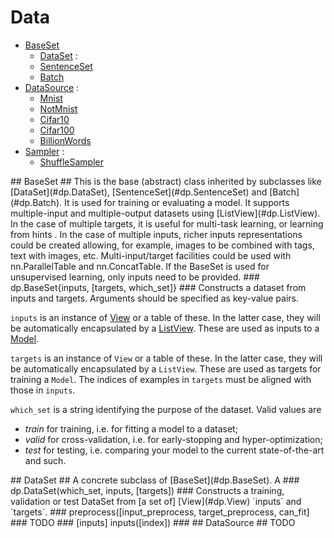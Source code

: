 # Data #

  * [BaseSet](#dp.BaseSet)
     * [DataSet](#dp.DataSet) :
      * [SentenceSet](#dp.SentenceSet)
     * [Batch](#dp.Batch)
  * [DataSource](#dp.DataSource) :
    * [Mnist](#dp.Mnist)
    * [NotMnist](#dp.NotMnist)
    * [Cifar10](#dp.Cifar10)
    * [Cifar100](#dp.Cifar100)
    * [BillionWords](#dp.BillionWords)
  * [Sampler](#dp.Sampler) :
    * [ShuffleSampler](#dp.ShuffleSampler) 

<a name="dp.BaseSet"/>
## BaseSet ##
This is the base (abstract) class inherited by subclasses like [DataSet](#dp.DataSet),
[SentenceSet](#dp.SentenceSet) and [Batch](#dp.Batch). It is used for training or evaluating a model. 
It supports multiple-input and multiple-output datasets using [ListView](#dp.ListView).
In the case of multiple targets, it is useful for multi-task learning, 
or learning from hints . In the case of multiple inputs, richer inputs representations could 
be created allowing, for example, images to be combined with 
tags, text with images, etc. Multi-input/target facilities could be used with nn.ParallelTable and 
nn.ConcatTable. If the BaseSet is used for unsupervised learning, only inputs need to be provided.

<a name='dp.BaseSet.__init'/>
### dp.BaseSet{inputs, [targets, which_set]} ###
Constructs a dataset from inputs and targets.
Arguments should be specified as key-value pairs. 

`inputs` is an instance of [View](#dp.View) or a table of these. In the latter case, they will be 
automatically encapsulated by a [ListView](#dp.ListView). These are used as inputs to a 
[Model](model.md#dp.Model).

`targets` is an instance of `View` or a table of these. In the latter case, they will be 
automatically encapsulated by a `ListView`. These are used as targets for 
training a `Model`. The indices of examples in `targets` must be aligned with those in `inputs`. 


`which_set` is a string identifying the purpose of the dataset. Valid values are 
 * *train* for training, i.e. for fitting a model to a dataset; 
 * *valid* for cross-validation, i.e. for early-stopping and hyper-optimization; 
 * *test* for testing, i.e. comparing your model to the current state-of-the-art and such.

<a name="dp.DataSet"/>
## DataSet ##
A concrete subclass of [BaseSet](#dp.BaseSet). A 

<a name="dp.DataSet.__init"/>
### dp.DataSet(which_set, inputs, [targets]) ###
Constructs a training, validation or test DataSet from [a set of] [View](#dp.View) `inputs` and `targets`.

<a name="dp.DataSet.preprocess"/>
### preprocess([input_preprocess, target_preprocess, can_fit] ###
TODO

<a name="dp.DataSet.inputs"/>
### [inputs] inputs([index]) ###

<a name="dp.DataSource"/>
## DataSource ##
TODO
